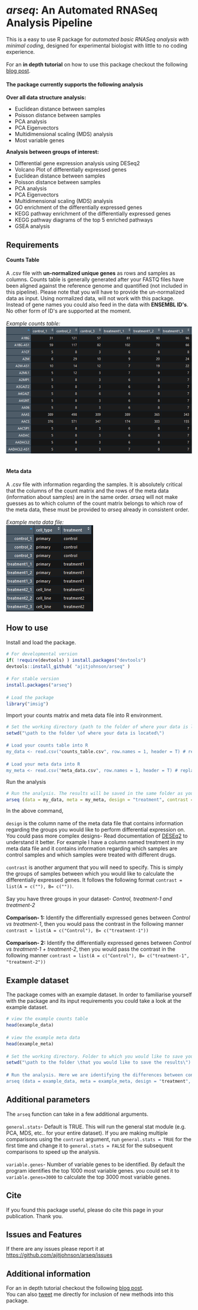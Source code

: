 # *arseq*: An Automated RNASeq Analysis Pipeline
This is a easy to use R package for *automated basic RNASeq analysis with minimal coding*, designed for experimental biologist with little to no coding experience. <br><br>
For an **in depth tutorial** on how to use this package checkout the following [blog post](https://ajitjohnson.com/arseq).

#### The package currently supports the following analysis

**Over all data structure analysis:**<br>
  - Euclidean distance between samples
  - Poisson distance between samples
  - PCA analysis
  - PCA Eigenvectors
  - Multidimensional scaling (MDS) analysis
  - Most variable genes<br>

**Analysis between groups of interest:**<br>
  - Differential gene expression analysis using DESeq2
  - Volcano Plot of differentially expressed genes
  - Euclidean distance between samples
  - Poisson distance between samples
  - PCA analysis
  - PCA Eigenvectors
  - Multidimensional scaling (MDS) analysis
  - GO enrichment of the differentially expressed genes
  - KEGG pathway enrichment of the differentially expressed genes
  - KEGG pathway diagrams of the top 5 enriched pathways
  - GSEA analysis

## Requirements
#### Counts Table
A .csv file with **un-normalized unique genes** as rows and samples as columns. Counts table is generally generated after your FASTQ files have been aligned against the reference genome and quantified (not included in this pipeline). Please note that you will have to provide the un-normalized data as input. Using normalized data, will not work with this package. Instead of gene names you could also feed in the data with **ENSEMBL ID's**. No other form of ID's are supported at the moment. <br><br>
*Example counts table:*<br>
![Example counts table](/data/data.png)<br><br>

#### Meta data
A .csv file with information regarding the samples. It is absolutely critical that the columns of the count matrix and the rows of the meta data (information about samples) are in the same order. *arseq* will not make guesses as to which column of the count matrix belongs to which row of the meta data, these must be provided to *arseq* already in consistent order.<br><br>
*Example meta data file:*<br>
![Example counts table](/data/meta.png)

## How to use
Install and load the package.
```R
# For developmental version
if( !require(devtools) ) install.packages("devtools")
devtools::install_github( "ajitjohnson/arseq" )

# For stable version
install.packages("arseq")

# Load the package
library("imsig")
```
Import your counts matrix and meta data file into R environment.
```R
# Set the working directory (path to the folder of where your data is located)
setwd("\path to the folder \of where your data is located\")

# Load your counts table into R
my_data <- read.csv("counts_table.csv", row.names = 1, header = T) # replace counts_table.csv with your file name

# Load your meta data into R
my_meta <- read.csv("meta_data.csv", row.names = 1, header = T) # replace meta_data.csv with your file name
```
Run the analysis
```R
# Run the analysis. The results will be saved in the same folder as your input data.
arseq (data = my_data, meta = my_meta, design = "treatment", contrast = list(A = c("control"), B= c("treatment1")))
```
In the above command,<br><br>
`design` is the column name of the meta data file that contains information regarding the groups you would like to perform differential expression on. You could pass more complex designs- Read documentation of [DESEq2](http://bioconductor.org/packages/devel/bioc/vignettes/DESeq2/inst/doc/DESeq2.html) to understand it better. For example I have a column named treatment in my meta data file and it contains information regarding which samples are control samples and which samples were treated with different drugs. <br><br>
`contrast` is another argument that you will need to specify. This is simply the groups of samples between which you would like to calculate the differentially expressed genes. It follows the following format `contrast = list(A = c(""), B= c(""))`.<br><br>
Say you have three groups in your dataset- *Control, treatment-1 and treatment-2*<br><br>
**Comparison- 1:** Identify the differentially expressed genes between *Control vs treatment-1*, then you would pass the contrast in the following manner `contrast = list(A = c("Control"), B= c("treatment-1"))`<br><br>
**Comparison- 2:** Identify the differentially expressed genes between *Control vs treatment-1 + treatment-2*, then you would pass the contrast in the following manner `contrast = list(A = c("Control"), B= c("treatment-1", "treatment-2"))`

## Example dataset
The package comes with an example dataset. In order to familiarise yourself with the package and its input requirements you could take a look at the example dataset.
```R
# view the example counts table
head(example_data)

# view the example meta data
head(example_meta)

# Set the working directory. Folder to which you would like to save your results.
setwd("\path to the folder \that you would like to save the results\")

# Run the analysis. Here we are identifying the differences between control samples and treatment1 samples.
arseq (data = example_data, meta = example_meta, design = "treatment", contrast = list(A = c("control"), B= c("treatment1")))
```

## Additional parameters
The `arseq` function can take in a few additional arguments.<br><br>
`general.stats`- Default is TRUE. This will run the general stat module (e.g. PCA, MDS, etc.. for your entire dataset). If you are making multiple comparisons using the `contrast` argument, run  `general.stats = TRUE` for the first time and change it to `general.stats = FALSE` for the subsequent comparisons to speed up the analysis.<br><br>
`variable.genes`- Number of variable genes to be identified. By default the program identifies the top 1000 most variable genes. you could set it to `variable.genes=3000` to calculate the top 3000 most variable genes.

## Cite
If you found this package useful, please do cite this page in your publication. Thank you.

## Issues and Features
If there are any issues please report it at https://github.com/ajitjohnson/arseq/issues


## Additional information
For an in depth tutorial checkout the following [blog post](https://ajitjohnson.com/arseq).<br>
You can also [tweet](https://twitter.com/ajitjohnson_n) me directly for inclusion of new methods into this package.
